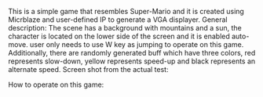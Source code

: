 This is a simple game that resembles Super-Mario and it is created using Micrblaze and user-defined IP to generate a VGA displayer.
General description: The scene has a background with mountains and a sun, the character is located on the lower side of the screen and it is enabled auto-move. user only needs to use W key as jumping to operate on this game.
                     Additionally, there are randomly generated buff which have three colors, red represents slow-down, yellow represents speed-up and black represents an alternate speed. 
Screen shot from the actual test:

How to operate on this game:
